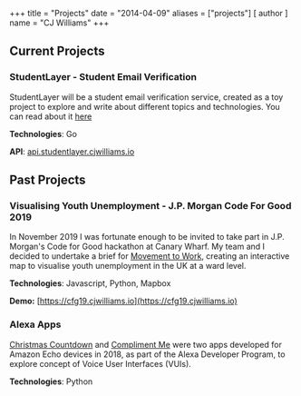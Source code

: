 +++
title = "Projects"
date = "2014-04-09"
aliases = ["projects"]
[ author ]
  name = "CJ Williams"
+++

## Current Projects

### StudentLayer - Student Email Verification

StudentLayer will be a student email verification service, created as a toy project to explore and write about 
different topics and technologies. You can read about it [here](cjwilliams.io/posts)

**Technologies**: Go

**API**: [api.studentlayer.cjwilliams.io](api.studentlayer.cjwilliams.io/studentlayer)

## Past Projects

### Visualising Youth Unemployment - J.P. Morgan Code For Good 2019

In November 2019 I was fortunate enough to be invited to take part in J.P. Morgan's Code for Good hackathon at Canary 
Wharf. My team and I decided to undertake a brief for [Movement to Work](https://www.movementtowork.com/), creating an
interactive map to visualise youth unemployment in the UK at a ward level. 

**Technologies**: Javascript, Python, Mapbox

**Demo:** [https://cfg19.cjwilliams.io](https://cfg19.cjwilliams.io)

### Alexa Apps

[Christmas Countdown](https://www.amazon.co.uk/CJ-Williams-Christmas-Countdown/dp/B079YS4NG5/) and 
[Compliment Me](https://www.amazon.co.uk/CJ-Williams-Compliment-Me/dp/B07D1G5RWF) were two apps developed for Amazon 
Echo devices in 2018, as part of the Alexa Developer 
Program, to explore concept of Voice User Interfaces (VUIs). 

**Technologies**: Python
